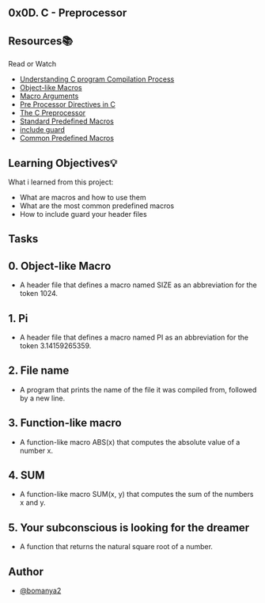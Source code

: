 ## 0x0D. C - Preprocessor


## Resources📚
   Read or Watch

 - [Understanding C program Compilation Process](https://alx-intranet.hbtn.io/rltoken/73Xp4zJlc-orfeEzmlYVDg)
 - [Object-like Macros](https://alx-intranet.hbtn.io/rltoken/kaqIw352MSJ8xoi1xU09ZA)
 - [Macro Arguments](https://alx-intranet.hbtn.io/rltoken/wcQZzunlgjepxExZFc2ORQ)
 - [Pre Processor Directives in C](https://alx-intranet.hbtn.io/rltoken/S4zfCHzg82fUAxdt8_SaZQ)
 - [The C Preprocessor](https://alx-intranet.hbtn.io/rltoken/G33GiOIZofiIN4Tx9_acbQ)
 - [Standard Predefined Macros](https://alx-intranet.hbtn.io/rltoken/0OYhpL2cJfsIMBWhTuZsAA)
 - [include guard](https://alx-intranet.hbtn.io/rltoken/oF2vgIZNePdU965jCEZLHA)
 - [Common Predefined Macros](https://alx-intranet.hbtn.io/rltoken/ROl5xAMKX-JpenEqmf7FnQ)


## Learning Objectives💡

What i learned from this project:

- What are macros and how to use them
- What are the most common predefined macros
- How to include guard your header files


## Tasks

## 0. Object-like Macro
- A header file that defines a macro named SIZE as an abbreviation for the token 1024.
## 1. Pi
- A header file that defines a macro named PI as an abbreviation for the token 3.14159265359.
## 2. File name
- A program that prints the name of the file it was compiled from, followed by a new line.
## 3. Function-like macro
- A function-like macro ABS(x) that computes the absolute value of a number x.
## 4. SUM
- A function-like macro SUM(x, y) that computes the sum of the numbers x and y.
## 5. Your subconscious is looking for the dreamer
- A function that returns the natural square root of a number.

## Author
- [@bomanya2](https://www.github.com/bomanya2)
